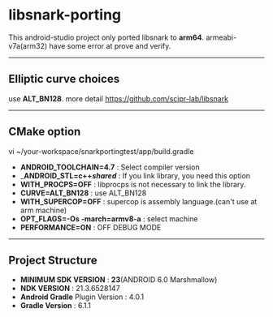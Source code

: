 # libsnark-porting
This android-studio project only ported libsnark to __arm64__.
armeabi-v7a(arm32) have some error at prove and verify.

--------------------------------------------------------------------------------
Elliptic curve choices
--------------------------------------------------------------------------------
use __ALT_BN128__. more detail https://github.com/scipr-lab/libsnark

--------------------------------------------------------------------------------
CMake option
--------------------------------------------------------------------------------
vi ~/your-workspace/snarkportingtest/app/build.gradle


-   __ANDROID_TOOLCHAIN=4.7__ : Select compiler version
-   ___ANDROID_STL=c++_shared___ : If you link library, you need this option
-   __WITH_PROCPS=OFF__ : libprocps is not necessary to link the library. 
-   __CURVE=ALT_BN128__ : use ALT_BN128
-   __WITH_SUPERCOP=OFF__ : supercop is assembly language.(can't use at arm machine)
-   __OPT_FLAGS=-Os -march=armv8-a__ : select machine
-   __PERFORMANCE=ON__ : OFF DEBUG MODE

--------------------------------------------------------------------------------
Project Structure
--------------------------------------------------------------------------------
-   __MINIMUM SDK VERSION__ : __23__(ANDROID 6.0 Marshmallow)
-   __NDK VERSION__ : 21.3.6528147
-   __Android Gradle__ Plugin Version : 4.0.1
-   __Gradle Version__ : 6.1.1
